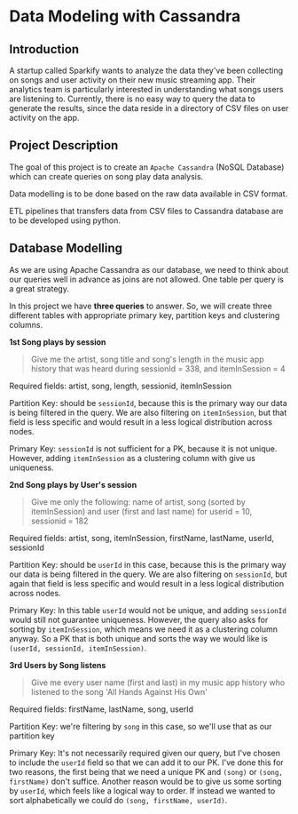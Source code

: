 # Data Modeling with Cassandra
## Introduction
A startup called Sparkify wants to analyze the data they've been collecting on songs and user activity on their new music streaming app. Their analytics team is particularly interested in understanding what songs users are listening to. Currently, there is no easy way to query the data to generate the results, since the data reside in a directory of CSV files on user activity on the app.

## Project Description

The goal of this project is to create an `Apache Cassandra` (NoSQL Database) which can create queries on song play data analysis.

Data modelling is to be done based on the raw data available in CSV format.  

ETL pipelines that transfers data from CSV files to Cassandra database are to be developed using python.

## Database Modelling

As we are using Apache Cassandra as our database, we need to think about our queries well in advance as joins are not allowed. One table per query is a great strategy. 

In this project we have **three queries** to answer. So, we will create three different tables with appropriate primary key, partition keys and clustering columns.


**1st Song plays by session**

> Give me the artist, song title and song's length in the music app history that was heard during sessionId = 338, and itemInSession = 4

Required fields: artist, song, length, sessionid, itemInSession

Partition Key: should be `sessionId`, because this is the primary way our data is being filtered in the query. We are also filtering on `itemInSession`, but that field is less specific and would result in a less logical distribution across nodes.

Primary Key: `sessionId` is not sufficient for a PK, because it is not unique. However, adding `itemInSession` as a clustering column with give us uniqueness.

**2nd Song plays by User's session**

> Give me only the following: name of artist, song (sorted by itemInSession) and user (first and last name) for userid = 10, sessionid = 182

Required fields: artist, song, itemInSession, firstName, lastName, userId, sessionId

Partition Key: should be `userId` in this case, because this is the primary way our data is being filtered in the query. We are also filtering on `sessionId`, but again that field is less specific and would result in a less logical distribution across nodes.

Primary Key: In this table `userId` would not be unique, and adding `sessionId` would still not guarantee uniqueness. However, the query also asks for sorting by `itemInSession`, which means we need it as a clustering column anyway. So a PK that is both unique and sorts the way we would like is `(userId, sessionId, itemInSession)`.

**3rd  Users by Song listens**

> Give me every user name (first and last) in my music app history who listened to the song 'All Hands Against His Own'

Required fields: firstName, lastName, song, userId

Partition Key: we're filtering by `song` in this case, so we'll use that as our partition key

Primary Key: It's not necessarily required given our query, but I've chosen to include the `userId` field so that we can add it to our PK. I've done this for two reasons, the first being that we need a unique PK and `(song)` or `(song, firstName)` don't suffice. Another reason would be to give us some sorting by `userId`, which feels like a logical way to order. If instead we wanted to sort alphabetically we could do `(song, firstName, userId)`.
